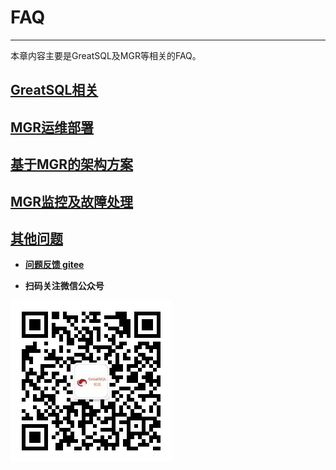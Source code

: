 # FAQ
---

本章内容主要是GreatSQL及MGR等相关的FAQ。
## [GreatSQL相关](./1-faq-greatsql.md)
## [MGR运维部署](./2-faq-mgr-oper.md)
## [基于MGR的架构方案](./3-faq-mgr-arch.md)
## [MGR监控及故障处理](./4-faq-mgr-monitor.md)
## [其他问题](./5-faq-others.md)


- **[问题反馈 gitee](https://gitee.com/GreatSQL/GreatSQL-Manual/issues)**

- **扫码关注微信公众号**

![greatsql-wx](../greatsql-wx.jpg)
